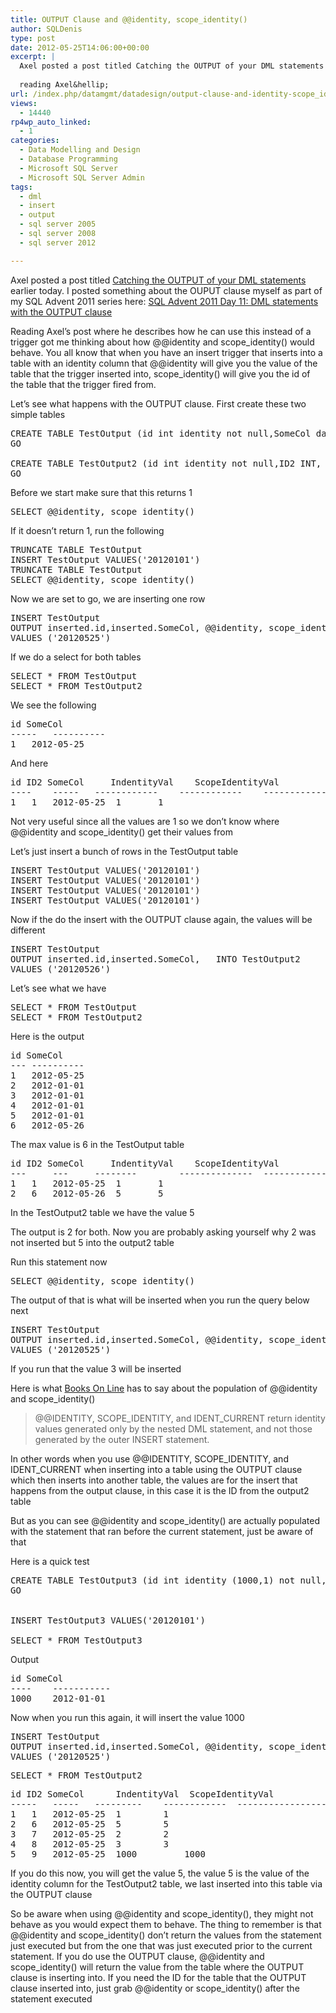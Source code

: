 ```yaml
---
title: OUTPUT Clause and @@identity, scope_identity()
author: SQLDenis
type: post
date: 2012-05-25T14:06:00+00:00
excerpt: |
  Axel posted a post titled Catching the OUTPUT of your DML statements earlier today. I posted something about the OUPUT clause myself as part of my SQL Advent 2011 series here: SQL Advent 2011 Day 11: DML statements with the OUTPUT clause
  
  reading Axel&hellip;
url: /index.php/datamgmt/datadesign/output-clause-and-identity-scope_identity/
views:
  - 14440
rp4wp_auto_linked:
  - 1
categories:
  - Data Modelling and Design
  - Database Programming
  - Microsoft SQL Server
  - Microsoft SQL Server Admin
tags:
  - dml
  - insert
  - output
  - sql server 2005
  - sql server 2008
  - sql server 2012

---
```

Axel posted a post titled [Catching the OUTPUT of your DML statements][1] earlier today. I posted something about the OUPUT clause myself as part of my SQL Advent 2011 series here: [SQL Advent 2011 Day 11: DML statements with the OUTPUT clause][2]

Reading Axel&#8217;s post where he describes how he can use this instead of a trigger got me thinking about how @@identity and scope\_identity() would behave. You all know that when you have an insert trigger that inserts into a table with an identity column that @@identity will give you the value of the table that the trigger inserted into, scope\_identity() will give you the id of the table that the trigger fired from.

Let&#8217;s see what happens with the OUTPUT clause. First create these two simple tables

<pre>CREATE TABLE TestOutput (id int identity not null,SomeCol date)
GO

CREATE TABLE TestOutput2 (id int identity not null,ID2 INT, SomeCol DATE, IndentityVal INT, ScopeIdentityVal int)
GO</pre>

Before we start make sure that this returns 1

<pre>SELECT @@identity, scope_identity()</pre>

If it doesn&#8217;t return 1, run the following

<pre>TRUNCATE TABLE TestOutput
INSERT TestOutput VALUES('20120101')
TRUNCATE TABLE TestOutput
SELECT @@identity, scope_identity()</pre>

Now we are set to go, we are inserting one row

<pre>INSERT TestOutput 
OUTPUT inserted.id,inserted.SomeCol, @@identity, scope_identity() INTO TestOutput2
VALUES ('20120525')</pre>

If we do a select for both tables

<pre>SELECT * FROM TestOutput
SELECT * FROM TestOutput2</pre>

We see the following

<pre>id	SomeCol
-----   ----------
1	2012-05-25</pre>

And here

<pre>id	ID2	SomeCol		IndentityVal	ScopeIdentityVal
----    -----   ------------    ------------    ----------------
1	1	2012-05-25	1		1</pre>

Not very useful since all the values are 1 so we don&#8217;t know where @@identity and scope_identity() get their values from

Let&#8217;s just insert a bunch of rows in the TestOutput table

<pre>INSERT TestOutput VALUES('20120101')
INSERT TestOutput VALUES('20120101')
INSERT TestOutput VALUES('20120101')
INSERT TestOutput VALUES('20120101')</pre>

Now if the do the insert with the OUTPUT clause again, the values will be different

<pre>INSERT TestOutput 
OUTPUT inserted.id,inserted.SomeCol,   INTO TestOutput2
VALUES ('20120526')</pre>

Let&#8217;s see what we have

<pre>SELECT * FROM TestOutput
SELECT * FROM TestOutput2</pre>

Here is the output

<pre>id	SomeCol
--- ----------
1	2012-05-25
2	2012-01-01
3	2012-01-01
4	2012-01-01
5	2012-01-01
6	2012-05-26</pre>

The max value is 6 in the TestOutput table

<pre>id	ID2	SomeCol		IndentityVal	ScopeIdentityVal
---     ---     --------        --------------  ------------------
1	1 	2012-05-25	1		1
2	6	2012-05-26	5		5</pre>

In the TestOutput2 table we have the value 5

The output is 2 for both. Now you are probably asking yourself why 2 was not inserted but 5 into the output2 table
  
Run this statement now

<pre>SELECT @@identity, scope_identity()</pre>

The output of that is what will be inserted when you run the query below next

<pre>INSERT TestOutput 
OUTPUT inserted.id,inserted.SomeCol, @@identity, scope_identity() INTO TestOutput2
VALUES ('20120525')</pre>

If you run that the value 3 will be inserted

Here is what [Books On Line][3] has to say about the population of @@identity and scope_identity()

> @@IDENTITY, SCOPE\_IDENTITY, and IDENT\_CURRENT return identity values generated only by the nested DML statement, and not those generated by the outer INSERT statement.

In other words when you use @@IDENTITY, SCOPE\_IDENTITY, and IDENT\_CURRENT when inserting into a table using the OUTPUT clause which then inserts into another table, the values are for the insert that happens from the output clause, in this case it is the ID from the output2 table

But as you can see @@identity and scope_identity() are actually populated with the statement that ran before the current statement, just be aware of that

Here is a quick test

<pre>CREATE TABLE TestOutput3 (id int identity (1000,1) not null,SomeCol date)
GO


INSERT TestOutput3 VALUES('20120101')

SELECT * FROM TestOutput3</pre>

Output

<pre>id	SomeCol
----    -----------
1000	2012-01-01</pre>

Now when you run this again, it will insert the value 1000

<pre>INSERT TestOutput 
OUTPUT inserted.id,inserted.SomeCol, @@identity, scope_identity() INTO TestOutput2
VALUES ('20120525')</pre>

<pre>SELECT * FROM TestOutput2</pre>

<pre>id	ID2	SomeCol	     IndentityVal  ScopeIdentityVal
-----   -----   ---------    ------------  --------------------
1	1	2012-05-25	1	     1
2	6	2012-05-25	5	     5
3	7	2012-05-25	2	     2
4	8	2012-05-25	3	     3
5	9	2012-05-25	1000	     1000</pre>

If you do this now, you will get the value 5, the value 5 is the value of the identity column for the TestOutput2 table, we last inserted into this table via the OUTPUT clause

So be aware when using @@identity and scope\_identity(), they might not behave as you would expect them to behave. The thing to remember is that @@identity and scope\_identity() don&#8217;t return the values from the statement just executed but from the one that was just executed prior to the current statement. If you do use the OUTPUT clause, @@identity and scope\_identity() will return the value from the table where the OUTPUT clause is inserting into. If you need the ID for the table that the OUTPUT clause inserted into, just grab @@identity or scope\_identity() after the statement executed

 [1]: /index.php/DataMgmt/DBProgramming/MSSQLServer/catching-the-output-of-your
 [2]: /index.php/DataMgmt/DataDesign/sql-advent-2011-day-11
 [3]: http://msdn.microsoft.com/en-us/library/ms177564.aspx